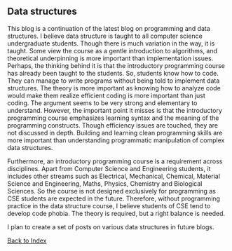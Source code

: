 ## Data structures
This blog is a continuation of the latest blog on programming and data structures.
I believe data structure is taught to all computer science undergraduate students. Though there is much variation in the way, it is taught. Some view the course as a gentle introduction 
to algorithms, and theoretical underpinning is more important than implementation issues. Perhaps, the thinking behind it is that the introductory programming course has already been 
taught to the students. So, students know how to code. They can manage to write programs without being told to implement data structures. The theory is more important as knowing how to 
analyze code would make them realize efficient coding is more important than just coding. The argument seems to be very strong and elementary to understand. However, the important point 
it misses is that the introductory programming course emphasizes learning syntax and the meaning of the programming constructs. Though efficiency issues are touched, they are not 
discussed in depth. Building and learning clean programming skills are more important than understanding programmatic manipulation of complex data structures.

Furthermore, an introductory programming course is a requirement across disciplines. Apart from Computer Science and Engineering students, it includes other streams such as Electrical, 
Mechanical, Chemical, Material Science and Engineering, Maths, Physics, Chemistry and Biological Sciences. So the course is not designed exclusively for programming as CSE students are 
expected in the future. Therefore, without programming practice in the data structure course, I believe students of CSE tend to develop code phobia. The theory is required, but a right 
balance is needed.

I plan to create a set of posts on various data structures in future blogs.   

[Back to Index](https://rkgiitbh.github.io/data-structures.github.io/)
